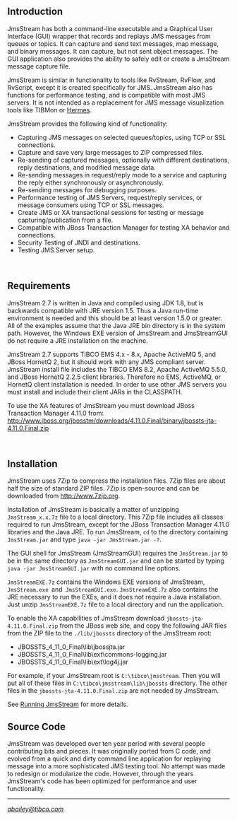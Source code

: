<html>
	<body>
		<h2><a name="intro"/> Introduction</h2>
		<p>JmsStream has both a command-line executable and a Graphical User Interface (GUI) wrapper that records and replays JMS messages from queues or topics. It can capture and send text messages, map message, and binary messages. It can capture, but not sent object messages. The GUI application also provides the ability to safely edit or create a JmsStream message capture file.</p>
		<p>JmsStream is similar in functionality to tools like RvStream, RvFlow, and RvScript, except it is created specifically for JMS. JmsStream also has functions for performance testing, and is compatible with most JMS servers. It is not intended as a replacement for JMS message visualization tools like TIBMon or <a href="http://www.hermesjms.com" target="_blank">Hermes</a>. </p>
		<p>JmsStream provides the following kind of functionality:</p>
		<ul>
			<li>Capturing JMS messages on selected queues/topics, using TCP or SSL connections.</li>
			<li>Capture and save very large messages to ZIP compressed files.</li>
			<li>Re-sending of captured messages, optionally with different destinations, reply destinations, and modified message data.</li>
			<li>Re-sending messages in request/reply mode to a service and capturing the reply either synchronously or asynchronously.</li>
			<li>Re-sending messages for debugging purposes.</li>
			<li>Performance testing of JMS Servers, request/reply services, or message consumers using TCP or SSL messages.</li>
			<li>Create JMS or XA transactional sessions for testing or message capturing/publication from a file.</li>
			<li>Compatible with JBoss Transaction Manager for testing XA behavior and connections.</li>
			<li>Security Testing of JNDI and destinations.</li>
			<li>Testing JMS Server setup.</li>
		</ul>
		<br/>
		<h2><a name="requirements"/>Requirements</h2>
		<p>JmsStream 2.7 is written in Java and compiled using JDK 1.8, but is backwards compatible with JRE version 1.5. Thus a Java run-time environment is needed and this should be at least version 1.5.0 or greater. All of the examples assume that the Java JRE bin directory is in the system path. However, the Windows EXE version of JmsStream and JmsStreamGUI do not require a JRE installation on the machine.</p>
		<p>JmsStream 2.7 supports TIBCO EMS 4.x - 8.x, Apache ActiveMQ 5, and JBoss HornetQ 2, but it should work with any JMS compliant server. JmsStream install file includes the TIBCO EMS 8.2, Apache ActiveMQ 5.5.0, and JBoss HornetQ 2.2.5 client libraries. Therefore no EMS, ActiveMQ, or HornetQ client installation is needed. In order to use other JMS servers you must install and include their client JARs in the CLASSPATH.</p>
		<p>To use the XA features of JmsStream you must download JBoss Transaction Manager 4.11.0 from:<br/>
			<a href="http://www.jboss.org/jbosstm/downloads/4.11.0.Final/binary/jbossts-jta-4.11.0.Final.zip" target="_blank">http://www.jboss.org/jbosstm/downloads/4.11.0.Final/binary/jbossts-jta-4.11.0.Final.zip</a>
		</p>
		<br/>
		<h2><a name="install"/>Installation</h2>
		<p>JmsStream uses 7Zip to compress the installation files. 7Zip files are about half the size of standard ZIP files. 7Zip is open-source and can be downloaded from <a href="http://www.7zip.org" title="7Zip Download">http://www.7zip.org</a>.</p>
		<p>Installation of JmsStream is basically a matter of unzipping <code>JmsStream_x.x.7z</code> file to a local directory. This 7Zip file includes all classes required to run JmsStream, except for the JBoss Transaction Manager 4.11.0 libraries and the Java JRE. To run JmsStream, <code>cd</code> to the directory containing <code>JmsStream.jar</code> and type <code>java -jar JmsStream.jar -?</code>.</p>
		<p>The GUI shell for JmsStream (JmsStreamGUI) requires the <code>JmsStream.jar</code> to be in the same directory as <code>JmsStreamGUI.jar</code> and can be started by typing <code>java -jar JmsStreamGUI.jar</code> with no command line options. </p>
		<p>
			<code>JmsStreamEXE.7z</code> contains the Windows EXE versions of JmsStream, <code>JmsStream.exe </code>and<code> JmsStreamGUI.exe</code>. <code>JmsStreamEXE.7z</code> also contains the JRE necessary to run the EXEs, and it does not require a Java installation. Just unzip <code>JmsStreamEXE.7z</code> file to a local directory and run the application.</p>
		<p>To enable the XA capabilities of JmsStream download <code>jbossts-jta-4.11.0.Final.zip</code> from the JBoss web site, and copy the following JAR files from the ZIP file to the <code>./lib/jbossts</code> directory of the JmsStream root:</p>
		<ul>
			<li>JBOSSTS_4_11_0_Final\lib\jbossjta.jar</li>
			<li>JBOSSTS_4_11_0_Final\lib\ext\commons-logging.jar</li>
			<li>JBOSSTS_4_11_0_Final\lib\ext\log4j.jar</li>
		</ul>
		<p>For example, if your JmsStream root is <code>C:\tibco\jmsstream</code>. Then you will put all of these files in <code>C:\tibco\jmsstream\lib\jbossts</code> directory. The other files in the <code>jbossts-jta-4.11.0.Final.zip</code> are not needed by JmsStream. </p>
		<p>See <a href="running.htm" target="_self">Running JmsStream</a> for more details.</p>
		<h2><a name="sourceCode"/>Source Code</h2>
		<p>JmsStream was developed over ten year period with several people contributing bits and pieces.  It was originally ported from C code, and evolved from a quick and dirty command line application for replaying message into a more sophisticated JMS testing tool.  No attempt was made to redesign or modularize the code.  However, through the years JmsStream's code has been optimized for performance and user functionality. </p>
		<hr/>
		<address>
			<a href="mailto:abailey@tibco.com">abailey@tibco.com</a>
		</address>
	</body>
</html>
